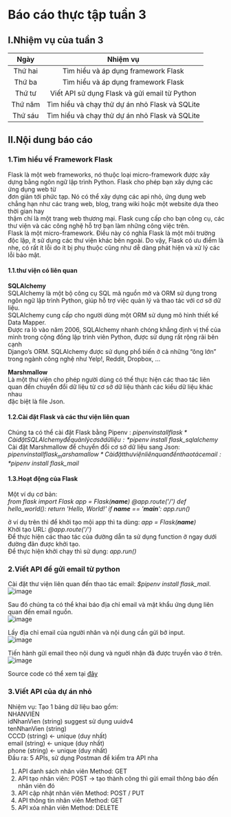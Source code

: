 # **Báo cáo thực tập tuần 3**

## **I.Nhiệm vụ của tuần 3**
|      Ngày     |      Nhiệm vụ                                                     |
| :------------:|:-----------------------------------------------------------------:|
|    Thứ hai    |      Tìm hiểu và áp dụng framework Flask                                  |
|    Thứ ba     |      Tìm hiểu và áp dụng framework Flask                           |
|    Thứ tư     |      Viết API sử dụng Flask và gửi email từ Python |
|    Thứ năm    |      Tìm hiểu và chạy thử dự án nhỏ Flask và SQLite                   |
|    Thứ sáu    |       Tìm hiểu và chạy thử dự án nhỏ Flask và SQLite                |  

## **II.Nội dung báo cáo** ##
### **1.Tìm hiểu về Framework Flask**
  Flask là một web frameworks, nó thuộc loại micro-framework được xây dựng bằng ngôn ngữ lập trình Python. Flask cho phép bạn xây dựng các ứng dụng web từ  
đơn giản tới phức tạp. Nó có thể xây dựng các api nhỏ, ứng dụng web chẳng hạn như các trang web, blog, trang wiki hoặc một website dựa theo thời gian hay  
thậm chí là một trang web thương mại. Flask cung cấp cho bạn công cụ, các thư viện và các công nghệ hỗ trợ bạn làm những công việc trên.  
  Flask là một micro-framework. Điều này có nghĩa Flask là một môi trường độc lập, ít sử dụng các thư viện khác bên ngoài.  Do vậy, Flask có ưu điểm là   
nhẹ, có rất ít lỗi do ít bị phụ thuộc cũng như dễ dàng phát hiện và xử lý các lỗi bảo mật.  
#### **1.1.thư viện có liên quan**  
**SQLAlchemy**  
  SQLAlchemy là một bộ công cụ SQL mã nguồn mở và ORM sử dụng trong ngôn ngữ lập trình Python, giúp hỗ trợ việc quản lý và thao tác với cơ sở dữ liệu.  
SQLAlchemy cung cấp cho người dùng một ORM sử dụng mô hình thiết kế Data Mapper.  
Được ra lò vào năm 2006, SQLAlchemy nhanh chóng khẳng định vị thế của mình trong cộng đồng lập trình viên Python, được sử dụng rất rộng rãi bên cạnh   
Django’s ORM. SQLAlchemy được sử dụng phổ biến ở cả những “ông lớn” trong ngành công nghệ như Yelp!, Reddit, Dropbox, …

**Marshmallow**  
  Là một thư viện cho phép người dùng có thế thực hiện các thao tác liên quan đến chuyển đổi dữ liệu từ cơ sở dữ liệu thành các kiểu dữ liệu khác nhau  
đặc biệt là file Json.
#### **1.2.Cài đặt Flask và các thư viện liên quan**  
Chúng ta có thể cài đặt Flask bằng Pipenv : *$pipenv install flask*  
Cài đặt SQLAlchemy để quản lý cơ sở dữ liệu: *$pipenv install flask_sqlalchemy*  
Cài đặt Marshmallow để chuyển đổi cơ sở dữ liệu sang Json: *$pipenv install flask_marshamallow*  
Cài đặt thư viện liên quan đến thao tác email: *$pipenv install flask_mail*
#### **1.3.Hoạt động của Flask**
Một ví dụ cơ bản:  
*from flask import Flask
app = Flask(__name__)
@app.route('/')
def hello_world():
    return 'Hello, World!'
if __name__ == '__main__':
    app.run()*
 
 ở ví dụ trên thì để khởi tạo mội app thì ta dùng: *app = Flask(__name__)*  
 Khởi tạo URL: *@app.route('/')*  
 Để thực hiện các thao tác của đường dẫn ta sử dụng function ở ngay dưới đường đãn được khởi tạo.  
 Để thực hiện khởi chạy thì sử dụng: *app.run()*  
 
 ### **2.Viết API để gửi email từ python**
Cài đặt thư viện liên quan đến thao tác email: *$pipenv install flask_mail*.  
![image](https://user-images.githubusercontent.com/108714112/179440858-aae25a84-9bc6-43ed-a00d-13723dd8f8f8.png)

Sau đó chúng ta có thể khai báo địa chỉ email và mật khẩu ứng dụng liên quan đến email nguồn.  
![image](https://user-images.githubusercontent.com/108714112/179440973-d948d633-ecc9-4981-9fe3-711e680dcc98.png)

Lấy địa chỉ email của người nhân và nội dung cần gửi bở input.  
![image](https://user-images.githubusercontent.com/108714112/179440995-583fe020-1610-4c95-b66a-22e5f553f640.png)

Tiến hành gửi email theo nội dung và nguời nhận đã được truyền vào ở trên.  
![image](https://user-images.githubusercontent.com/108714112/179441122-7c200812-5ac5-4868-9c0f-8f27e3d2e7dc.png)

Source code có thể xem tại [đây](https://github.com/minhdang2k/thuctaptotnghiep/tree/main/emaill)

 ### **3.Viết API của dự án nhỏ**
Nhiệm vụ: Tạo 1 bảng dữ liệu bao gồm:  
NHANVIEN  
idNhanVien (string) suggest sử dụng uuidv4  
tenNhanVien (string)   
CCCD (string) <- unique (duy nhất)  
email (string) <- unique (duy nhất)  
phone (string) <- unique (duy nhất)  
Đầu ra: 5 APIs, sử dụng Postman để kiểm tra API nha  
1. API danh sách nhân viên Method: GET  
2. API tạo nhân viên: POST -> tạo thành công thì gửi email thông báo đến nhân viên đó  
3. API cập nhật nhân viên Method: POST / PUT  
4. API thông tin nhân viên Method: GET  
5. API xóa nhân viên Method: DELETE  

